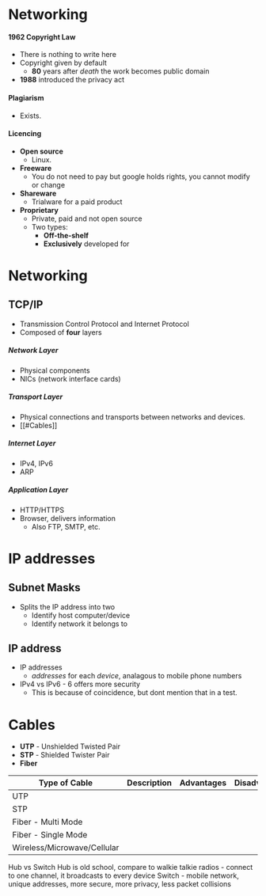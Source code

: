 # Networking
#### 1962 Copyright Law
- There is nothing to write here
- Copyright given by default
	- **80** years after *death* the work becomes public domain
- **1988** introduced the privacy act

#### Plagiarism
- Exists.

#### Licencing
- **Open source**
	- Linux.
- **Freeware**
	- You do not need to pay but google holds rights, you cannot modify or change 
- **Shareware**
	- Trialware for a paid product
- **Proprietary**
	- Private, paid and not open source
	- Two types:
		- **Off-the-shelf**
		- **Exclusively** developed for 

# Networking
## TCP/IP
- Transmission Control Protocol and Internet Protocol
- Composed of **four** layers

##### Network Layer
- Physical components
- NICs (network interface cards)

##### Transport Layer
- Physical connections and transports between networks and devices.
- [[#Cables]]

##### Internet Layer
- IPv4, IPv6
- ARP

##### Application Layer
- HTTP/HTTPS
- Browser, delivers information
	- Also FTP, SMTP, etc.

# IP addresses
## Subnet Masks
- Splits the IP address into two
	- Identify host computer/device
	- Identify network it belongs to

## IP address
- IP addresses
	- *addresses* for each *device*, analagous to mobile phone numbers
- IPv4 vs IPv6 - 6 offers more security
	- This is because of coincidence, but dont mention that in a test.


# Cables
- **UTP** - Unshielded Twisted Pair
- **STP** - Shielded Twister Pair
- **Fiber**

| Type of Cable               | Description | Advantages | Disadvantages |
| --------------------------- | ----------- | ---------- | ------------- |
| UTP                         |             |            |               |
| STP                         |             |            |               |
| Fiber - Multi Mode          |             |            |               |
| Fiber - Single Mode         |             |            |               |
| Wireless/Microwave/Cellular |             |            |               |

Hub vs Switch
Hub is old school, compare to walkie talkie radios - connect to one channel, it broadcasts to every device
Switch - mobile network, unique addresses, more secure, more privacy, less packet collisions
